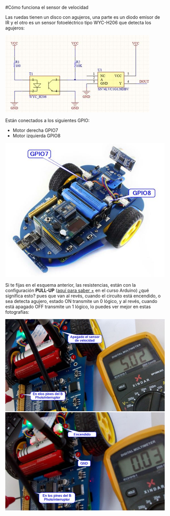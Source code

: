 #Cómo funciona el sensor de velocidad

Las ruedas tienen un disco con agujeros, una parte es un diodo emisor de IR y el otro es un sensor fotoeléctrico tipo WYC-H206 que detecta los agujeros:

![](/assets/esquemasensorvelocidad.jpg) 

Están conectados a los siguientes GPIO:
* Motor derecha GPIO7
* Motor izquierda GPIO8

![](/assets/motoressensorvelocidad.jpg)

Si te fijas en el esquema anterior, las resistencias, están con la configuración **PULL-UP** ([aquí para saber +](https://catedu.github.io/programa-arduino-mediante-codigo/resistencias_pullup_y_pulldown.html) en el curso Arduino) ¿qué significa esto? pues que van al revés, cuando el circuito está encendido, o sea detecta agujero, estado ON transmite un 0 lógico, y al revés, cuando está apagado OFF transmite un 1 lógico, lo puedes ver mejor en estas fotografías:

![](/assets/sensorvelocidadOFF.jpg)
![](/assets/sensorvelocidadON.jpg)


